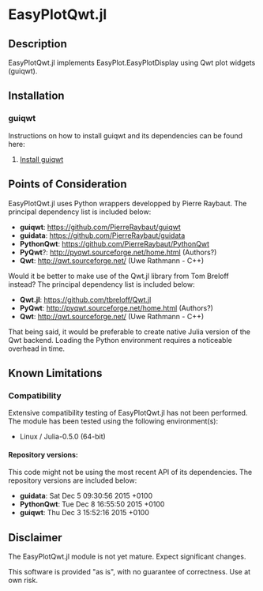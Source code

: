 # EasyPlotQwt.jl

## Description

EasyPlotQwt.jl implements EasyPlot.EasyPlotDisplay using Qwt plot widgets (guiqwt).

## Installation

### guiqwt

Instructions on how to install guiqwt and its dependencies can be found here:

 1. [Install guiqwt](https://github.com/ma-laforge/HowTo/tree/master/guiqwt/guiqwt_install.md#Py27Installation)

## Points of Consideration

EasyPlotQwt.jl uses Python wrappers developped by Pierre Raybaut.  The principal dependency list is included below:

 - **guiqwt**: <https://github.com/PierreRaybaut/guiqwt>
 - **guidata**: <https://github.com/PierreRaybaut/guidata>
 - **PythonQwt**: <https://github.com/PierreRaybaut/PythonQwt>
 - **PyQwt**?: <http://pyqwt.sourceforge.net/home.html> (Authors?)
 - **Qwt**: <http://qwt.sourceforge.net/> (Uwe Rathmann - C++)

Would it be better to make use of the Qwt.jl library from Tom Breloff instead? The principal dependency list is included below:

 - **Qwt.jl**: <https://github.com/tbreloff/Qwt.jl>
 - **PyQwt**: <http://pyqwt.sourceforge.net/home.html> (Authors?)
 - **Qwt**: <http://qwt.sourceforge.net/> (Uwe Rathmann - C++)


That being said, it would be preferable to create native Julia version of the Qwt backend.  Loading the Python environment requires a noticeable overhead in time.

## Known Limitations

### Compatibility

Extensive compatibility testing of EasyPlotQwt.jl has not been performed.  The module has been tested using the following environment(s):

 - Linux / Julia-0.5.0 (64-bit)

#### Repository versions:

This code might not be using the most recent API of its dependencies.  The repository versions are included below:

 - **guidata**: Sat Dec 5 09:30:56 2015 +0100
 - **PythonQwt**: Tue Dec 8 16:55:50 2015 +0100
 - **guiqwt**: Thu Dec 3 15:52:16 2015 +0100

## Disclaimer

The EasyPlotQwt.jl module is not yet mature.  Expect significant changes.

This software is provided "as is", with no guarantee of correctness.  Use at own risk.
